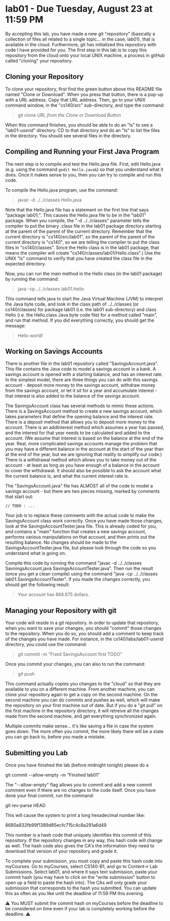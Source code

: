 # lab01 - Due Tuesday, August 23 at 11:59 PM

By accepting this lab, you have made a new git "repository" (basically a collection of files all related to a single topic... in the case, lab01), that is available in the cloud.  Furthermore, git has initialized this repository with code I have provided for you.  The first step in this lab is to copy this repository from the cloud onto your local UNIX machine, a process in gitHub called "cloning" your repository.

## Cloning your Repository

To clone your repository, first find the green button above this README file named "Clone or Download". When you press that button, there is a pop-up with a URL address. Copy that URL address. Then, go to your UNIX command window, in the "cs140/src" sub-directory, and type the command:

>  git clone *URL from the Clone or Download Button*
  
When this command finishes, you should be able to do an "ls" to see a "lab01-*userid*" directory.  CD to that directory and do an "ls" to list the files in the directory. You should see several files in the directory.  

## Compiling and Running your First Java Program

The next step is to compile and test the Hello.java file. First, edit Hello.java (e.g. using the command `gedit Hello.java&`) so that you understand what it does. Once it makes sense to you, then you can try to compile and run this code.

To compile the Hello.java program, use the command: 

>  javac -d ../../classes Hello.java

Note that the Hello.java file has a statement on the first line that says "package lab01;". This causes the Hello.java file to be in the "lab01" package. When you compile, the "-d ../../classes" parameter tells the compiler to put the binary .class file in the lab01 package directory starting at the parent of the parent of the current directory. Remember that the current directory is "cs140/src/lab01", so the parent of the parent of the current directory is "cs140", so we are telling the compiler to put the class files in "cs140/classes". Since the Hello class is in the lab01 package, that means the compiler will create "cs140/classes/lab01/Hello.class".) Use the UNIX "ls" command to verify that you have created the class file in the expected directory.

Now, you can run the main method in the Hello class (in the lab01 package) by running the command:

>  java -cp ../../classes lab01.Hello 
  
This command tells java to start the Java Virtual Machine (JVM) to interpret the Java byte code, and look in the class path of ../../classes (or cs140/classes) for package lab01 (i.e. the lab01 sub-directory) and class Hello (i.e. the Hello.class Java byte code file) for a method called "main", and run that method. If you did everything correctly, you should get the message:

>  Hello world!
 
## Working on Savings Accounts

There is another file in the lab01 repository called "SavingsAccount.java". This file contains the Java code to model a savings account in a bank.  A savings account is opened with a starting balance, and has an interest rate. In the simplest model, there are three things you can do with this savings account - deposit more money to the savings account, withdraw money from the savings account, or let it sit for a year and accumulate interest - that interest is also added to the balance of the savings account.  

The SavingsAccount class has several methods to mimic these actions. There is a SavingsAccount method to create a new savings account, which takes parameters that define the opening balance and the interest rate. There is a deposit method that allows you to deposit more money to the account. There is an addInterest method which assumes a year has passed, and the interest for that year needs to be calculated and added to the account. (We assume that interest is based on the balance at the end of the year. Real, more complicated savings accounts manage the problem that you may have a different balance in the account at the start of the year than at the end of the year, but we are ignoring that reality to simplify our code.) There is a withdrawal method which allows you to take money out of the account - at least as long as you have enough of a balance in the account to cover the withdrawal.  It should also be possible to ask the account what the current balance is, and what the current interest rate is.  

The "SavingsAccount.java" file has ALMOST all of the code to model a savings account - but there are two pieces missing, marked by comments that start out:

    // TODO : ...
    
Your job is to replace these comments with the actual code to make the SavingsAccount class work correctly.  Once you have made those changes, look at the SavingsAccountTester.java file.  This is already coded for you, and contains a "main" function that creates a new savings account, performs various manipulations on that account, and then prints out the resulting balance.  No changes should be made to the SavingsAccountTester.java file, but please look through the code so you understand what is going on.

Compile this code by running the command "javac -d ../../classes SavningsAccount.java SavingsAccountTester.java". Then run the result (once you get a clean compile) using the command "java -cp ../../classes lab01.SavingsAccountTester".  If you made the changes correctly, you should get the following result:

>  Your account has 868.875 dollars.

## Managing your Repository with git

Your code will reside in a git repository. In order to update that repository, when you want to save your changes, you should "commit" those changes to the repository.  When you do so, you should add a comment to keep track of the changes you have made.  For instance, in the cs140/labs/lab01-*userid* directory, you could use the command:

>  git commit -m "Fixed SavingsAccount first TODO"
  
 Once you commit your changes, you can also to run the command:
 
>  git push
  
This command actually copies you changes to the "cloud" so that they are available to you on a different machine.  From another machine, you can clone your repository again to get a copy on the second machine. On the second machine you can do commits and pushes as well, which will make the repository on your first machine out of date.  But if you do a "git pull" on the first machine in the repository directory, it will retreive all the changes made from the second machine, and get everything synchronized again.
  
Multiple commits make sense... it's like saving a file in case the system goes down. The more often you commit, the more likely there will be a state you can go back to, before you made a mistake.
  
## Submitting you Lab
  
Once you have finished the lab (before midnight tonight) please do a 

  git commit --allow-empty -m "Finshed lab01"
  
The "--allow-empty" flag allows you to commit and add a new commit comment even if there are no changes to the code itself. Once you have done your final commit, run the command:

  git rev-parse HEAD
  
This will cause the system to print a long hexadecimal number like:

  8680a832fb99f1389d85ecfc715c4c8a291a6d49
  
This number is a hash code that uniquely identifies this commit of this repository. If the repository changes in any way, this hash code will change as well. The hash code also gives the CA's the information they need to download that version of your repository and grade it.

To complete your submission, you must copy and paste this hash code into myCourses. Go to myCourses, select CS140-B1, and go to Content-> Lab Submissions. Select lab01, and where it says text submission, paste your commit hash (you may have to click on the "write submission" button to open up a field to paste the hash into). The CAs will only grade your submission that corresponds to the hash you submitted. You can update this as often as you like until the deadline of 11:59 PM this evening.

⚠️ You MUST submit the commit hash on myCourses before the deadline to be considered on time even if your lab is completely working before the deadline. ⚠️
